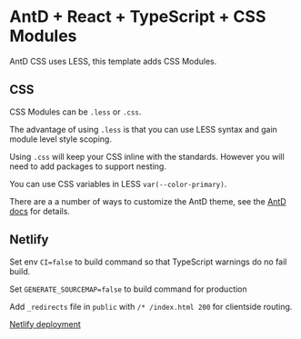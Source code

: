 # AntD + React + TypeScript + CSS Modules

AntD CSS uses LESS, this template adds CSS Modules.

## CSS

CSS Modules can be `.less` or `.css`. 

The advantage of using `.less` is that you can use LESS syntax and gain module level style scoping.

Using `.css` will keep your CSS inline with the standards. However you will need to add packages to support nesting.

You can use CSS variables in LESS `var(--color-primary)`.

There are a a number of ways to customize the AntD theme, see the [AntD docs](https://ant.design/docs/react/customize-theme) for details.

## Netlify

Set env `CI=false` to build command so that TypeScript warnings do no fail build.

Set `GENERATE_SOURCEMAP=false` to build command for production

Add `_redirects` file in `public` with `/* /index.html 200` for clientside routing.

[Netlify deployment](https://tangerine-pegasus-42f49f.netlify.app)